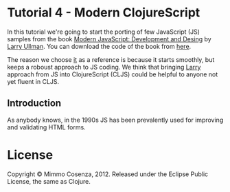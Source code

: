 # Tutorial 4 - Modern ClojureScript

In this tutorial we're going to start the porting of few JavaScript (JS)
samples from the book [Modern JavaScript: Development and Desing][1] by
[Larry Ullman][2]. You can download the code of the book from [here][3].

The reason we choose [it][3] as a reference is because it starts
smoothly, but keeps a roboust approach to JS coding. We think that
bringing [Larry][2] approach from JS into ClojureScript (CLJS) could be
helpful to anyone not yet fluent in CLJS.

## Introduction

As anybody knows, in the 1990s JS has been prevalently used for improving and
validating HTML forms.

# License

Copyright © Mimmo Cosenza, 2012. Released under the Eclipse Public
License, the same as Clojure.

[1]: http://www.larryullman.com/books/modern-javascript-develop-and-design/
[2]: http://www.larryullman.com/
[3]: http://www.larryullman.com/downloads/modern_javascript_scripts.zip
